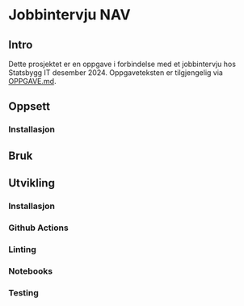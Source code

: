 # Jobbintervju NAV

## Intro

Dette prosjektet er en oppgave i forbindelse med et jobbintervju hos Statsbygg IT desember 2024. Oppgaveteksten er tilgjengelig via [OPPGAVE.md](OPPGAVE.md).

## Oppsett

### Installasjon

## Bruk

## Utvikling

### Installasjon

### Github Actions

### Linting

### Notebooks

### Testing
